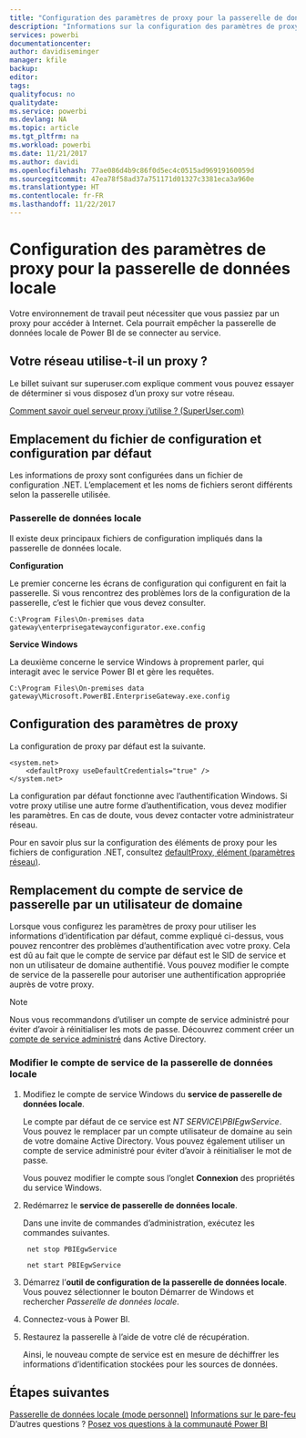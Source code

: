 ```yaml
---
title: "Configuration des paramètres de proxy pour la passerelle de données locale"
description: "Informations sur la configuration des paramètres de proxy pour la passerelle de données locale."
services: powerbi
documentationcenter: 
author: davidiseminger
manager: kfile
backup: 
editor: 
tags: 
qualityfocus: no
qualitydate: 
ms.service: powerbi
ms.devlang: NA
ms.topic: article
ms.tgt_pltfrm: na
ms.workload: powerbi
ms.date: 11/21/2017
ms.author: davidi
ms.openlocfilehash: 77ae086d4b9c86f0d5ec4c0515ad96919160059d
ms.sourcegitcommit: 47ea78f58ad37a751171d01327c3381eca3a960e
ms.translationtype: HT
ms.contentlocale: fr-FR
ms.lasthandoff: 11/22/2017
---
```

# <a name="configuring-proxy-settings-for-the-on-premises-data-gateway"></a>Configuration des paramètres de proxy pour la passerelle de données locale
Votre environnement de travail peut nécessiter que vous passiez par un proxy pour accéder à Internet. Cela pourrait empêcher la passerelle de données locale de Power BI de se connecter au service.

## <a name="does-your-network-use-a-proxy"></a>Votre réseau utilise-t-il un proxy ?
Le billet suivant sur superuser.com explique comment vous pouvez essayer de déterminer si vous disposez d’un proxy sur votre réseau.

[Comment savoir quel serveur proxy j’utilise ? (SuperUser.com)](https://superuser.com/questions/346372/how-do-i-know-what-proxy-server-im-using)

## <a name="configuration-file-location-and-default-configuration"></a>Emplacement du fichier de configuration et configuration par défaut
Les informations de proxy sont configurées dans un fichier de configuration .NET. L’emplacement et les noms de fichiers seront différents selon la passerelle utilisée.

### <a name="on-premises-data-gateway"></a>Passerelle de données locale
Il existe deux principaux fichiers de configuration impliqués dans la passerelle de données locale.

**Configuration**

Le premier concerne les écrans de configuration qui configurent en fait la passerelle. Si vous rencontrez des problèmes lors de la configuration de la passerelle, c’est le fichier que vous devez consulter.

    C:\Program Files\On-premises data gateway\enterprisegatewayconfigurator.exe.config

**Service Windows**

La deuxième concerne le service Windows à proprement parler, qui interagit avec le service Power BI et gère les requêtes.

    C:\Program Files\On-premises data gateway\Microsoft.PowerBI.EnterpriseGateway.exe.config

## <a name="configuring-proxy-settings"></a>Configuration des paramètres de proxy
La configuration de proxy par défaut est la suivante.

    <system.net>
        <defaultProxy useDefaultCredentials="true" />
    </system.net>

La configuration par défaut fonctionne avec l’authentification Windows. Si votre proxy utilise une autre forme d’authentification, vous devez modifier les paramètres. En cas de doute, vous devez contacter votre administrateur réseau.

Pour en savoir plus sur la configuration des éléments de proxy pour les fichiers de configuration .NET, consultez [defaultProxy, élément (paramètres réseau)](https://msdn.microsoft.com/library/kd3cf2ex.aspx).

## <a name="changing-the-gateway-service-account-to-a-domain-user"></a>Remplacement du compte de service de passerelle par un utilisateur de domaine
Lorsque vous configurez les paramètres de proxy pour utiliser les informations d’identification par défaut, comme expliqué ci-dessus, vous pouvez rencontrer des problèmes d’authentification avec votre proxy. Cela est dû au fait que le compte de service par défaut est le SID de service et non un utilisateur de domaine authentifié. Vous pouvez modifier le compte de service de la passerelle pour autoriser une authentification appropriée auprès de votre proxy.

> [!NOTE]
> Nous vous recommandons d’utiliser un compte de service administré pour éviter d’avoir à réinitialiser les mots de passe. Découvrez comment créer un [compte de service administré](https://technet.microsoft.com/library/dd548356.aspx) dans Active Directory.
> 
> 

### <a name="change-the-on-premises-data-gateway-service-account"></a>Modifier le compte de service de la passerelle de données locale
1. Modifiez le compte de service Windows du **service de passerelle de données locale**.
   
    Le compte par défaut de ce service est *NT SERVICE\PBIEgwService*. Vous pouvez le remplacer par un compte utilisateur de domaine au sein de votre domaine Active Directory. Vous pouvez également utiliser un compte de service administré pour éviter d’avoir à réinitialiser le mot de passe.
   
    Vous pouvez modifier le compte sous l’onglet **Connexion** des propriétés du service Windows.
2. Redémarrez le **service de passerelle de données locale**.
   
    Dans une invite de commandes d’administration, exécutez les commandes suivantes.
   
        net stop PBIEgwService
   
        net start PBIEgwService
3. Démarrez l’**outil de configuration de la passerelle de données locale**. Vous pouvez sélectionner le bouton Démarrer de Windows et rechercher *Passerelle de données locale*.
4. Connectez-vous à Power BI.
5. Restaurez la passerelle à l’aide de votre clé de récupération.
   
    Ainsi, le nouveau compte de service est en mesure de déchiffrer les informations d’identification stockées pour les sources de données.

## <a name="next-steps"></a>Étapes suivantes
[Passerelle de données locale (mode personnel)](service-gateway-personal-mode.md)
[Informations sur le pare-feu](service-gateway-onprem-tshoot.md#firewall-or-proxy)  
D’autres questions ? [Posez vos questions à la communauté Power BI](http://community.powerbi.com/)

